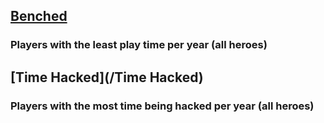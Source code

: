 ## [Benched](/Benched)

### Players with the least play time per year (all heroes) 


## [Time Hacked](/Time Hacked)

### Players with the most time being hacked per year (all heroes) 


